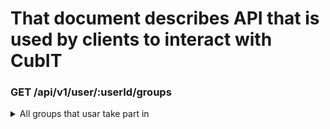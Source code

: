 # That document describes API that is used by clients to interact with CubIT

### GET /api/v1/user/:userId/groups
<details>
	<summary>All groups that usar take part in</summary>
	
	#### Example:
	
	```
	curl --location --request GET 'https://cub.it/api/v1/user/cabef633-3b34-45db-801f-d5b21b9e7bee/groups' \
	--header 'Content-Type: application/json'
	```
	
	#### Response:
	HTTP status code: 200
	
	```
	[
		{
			“groupId” : “cabef633-3b34-45db-801f-d5b21b9e7bee”
			“name” : “Group name1”,
			“description” : “This is a cool group1”,
			“ownerFirstName” : “Alex1”,
			“ownerLastName” : “Slabos1”,
			“ownerEmail” : “owner.email@gmail.com3”,
			“coverColor” : “#0000003c”
		},
		{
			“groupId” : “cabef633-3b34-45db-801f-d5b21b9e7bwe”,
			“name” : “Group name2”,
			“description” : “This is a cool group2”,
			“ownerFirstName” : “Alex2”,
			“ownerLastName” : “Slabos2”,
			“ownerEmail” : “owner.email@gmail.com2”,
			“coverColor” : “#0000004f”
		},
		{	
			“groupId” : “cabef633-3b34-45db-801f-d5b21b9e7bef”,
			“name” : “Group name3”,
			“description” : “This is a cool group3”,
			“ownerFirstName” : “Alex3”,
			“ownerLastName” : “Slabos3”,
			“ownerEmail” : “owner.email@gmail.com3”,
			“coverColor” : “#0000003c”
		}
	]
	```
</details>
